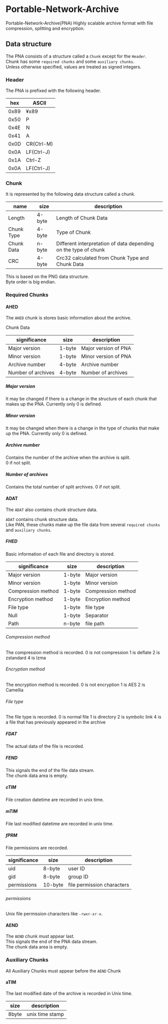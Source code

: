 # Portable-Network-Archive

Portable-Network-Archive(PNA)
Highly scalable archive format with file compression, splitting and encryption.

## Data structure

The PNA consists of a structure called a `Chunk` except for the `Header`.  
Chunk has some `required chunks` and some `auxiliary chunks`.  
Unless otherwise specified, values are treated as signed integers.

### Header

The PNA is prefixed with the following header.

|hex|ASCII|
|--|--|
|0x89|¥x89|
|0x50|P|
|0x4E|N|
|0x41|A|
|0x0D|CR(Ctrl-M)|
|0x0A|LF(Ctrl-J)|
|0x1A|Ctrl-Z|
|0x0A|LF(Ctrl-J)|

### Chunk

It is represented by the following data structure called a chunk.

|name|size|description|
|--|--|--|
|Length|4-byte|Length of Chunk Data|
|Chunk Type|4-byte|Type of Chunk|
|Chunk Data|n-byte|Different interpretation of data depending on the type of chunk|
|CRC|4-byte|Crc32 calculated from Chunk Type and Chunk Data|

This is based on the PNG data structure.  
Byte order is big endian.  

### Required Chunks  

#### AHED  

The `AHED` chunk is stores basic information about the archive.

Chunk Data  

|significance|size|description|
|--|--|--|
|Major version|1-byte|Major version of PNA|
|Minor version|1-byte|Minor version of PNA|
|Archive number|4-byte|Archive number|
|Number of archives|4-byte|Number of archives|

##### Major version

It may be changed if there is a change in the structure of each chunk that makes up the PNA.
Currently only 0 is defined.

##### Minor version  

It may be changed when there is a change in the type of chunks that make up the PNA.
Currently only 0 is defined.

##### Archive number

Contains the number of the archive when the archive is split.  
0 if not split.

##### Number of archives

Contains the total number of split archives.
0 if not split.

#### ADAT

The `ADAT` also contains chunk structure data.

`ADAT` contains chunk structure data.  
Like PAN, these chunks make up the file data from several `required chunks` and `auxiliary chunks`.

##### FHED

Basic information of each file and directory is stored.  

|significance|size|description|
|--|--|--|
|Major version|1-byte|Major version|
|Minor version|1-byte|Minor version|
|Compression method|1-byte|Compression method|
|Encryption method|1-byte|Encryption method|
|File type|1-byte|file type|
|Null|1-byte|Separator|
|Path|n-byte|file path|

###### Compression method

The compression method is recorded.
0 is not compression
1 is deflate
2 is zstandard
4 is lzma

###### Encryption method

The encryption method is recorded.
0 is not encryption
1 is AES
2 is Camellia

###### File type

The file type is recorded.
0 is normal file
1 is directory
2 is symbolic link
4 is a file that has previously appeared in the archive

##### FDAT

The actual data of the file is recorded.

##### FEND

This signals the end of the file data stream.  
The chunk data area is empty.  

##### cTIM

File creation datetime are recorded in unix time.

##### mTIM

File last modified datetime are recorded in unix time.

##### fPRM

File permissions are recorded.

|significance|size|description|
|--|--|--|
|uid|8-byte|user ID|
|gid|8-byte|group ID|
|permissions|10-byte|file permission characters|

###### permissions

Unix file permission characters like `-rwxr-xr-x`.

#### AEND

The `AEND` chunk must appear last.  
This signals the end of the PNA data stream.  
The chunk data area is empty.  

### Auxiliary Chunks  

All Auxiliary Chunks must appear before the `AEND` Chunk

#### aTIM  

The last modified date of the archive is recorded in Unix time.  

|size|description|
|--|--|
|8byte|unix time stamp|
